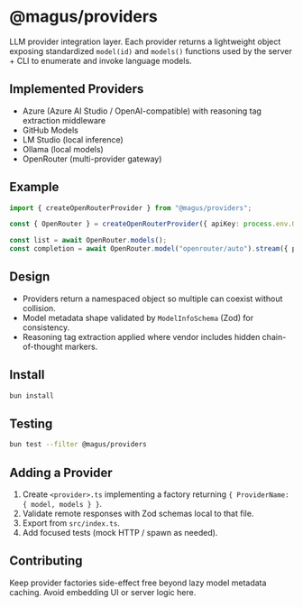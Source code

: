 # @magus/providers

LLM provider integration layer. Each provider returns a lightweight object exposing standardized `model(id)` and `models()` functions used by the server + CLI to enumerate and invoke language models.

## Implemented Providers

- Azure (Azure AI Studio / OpenAI-compatible) with reasoning tag extraction middleware
- GitHub Models
- LM Studio (local inference)
- Ollama (local models)
- OpenRouter (multi-provider gateway)

## Example

```ts
import { createOpenRouterProvider } from "@magus/providers";

const { OpenRouter } = createOpenRouterProvider({ apiKey: process.env.OPENROUTER_API_KEY! });

const list = await OpenRouter.models();
const completion = await OpenRouter.model("openrouter/auto").stream({ prompt: "Hello" });
```

## Design

- Providers return a namespaced object so multiple can coexist without collision.
- Model metadata shape validated by `ModelInfoSchema` (Zod) for consistency.
- Reasoning tag extraction applied where vendor includes hidden chain-of-thought markers.

## Install

```bash
bun install
```

## Testing

```bash
bun test --filter @magus/providers
```

## Adding a Provider

1. Create `<provider>.ts` implementing a factory returning `{ ProviderName: { model, models } }`.
2. Validate remote responses with Zod schemas local to that file.
3. Export from `src/index.ts`.
4. Add focused tests (mock HTTP / spawn as needed).

## Contributing

Keep provider factories side-effect free beyond lazy model metadata caching. Avoid embedding UI or server logic here.
